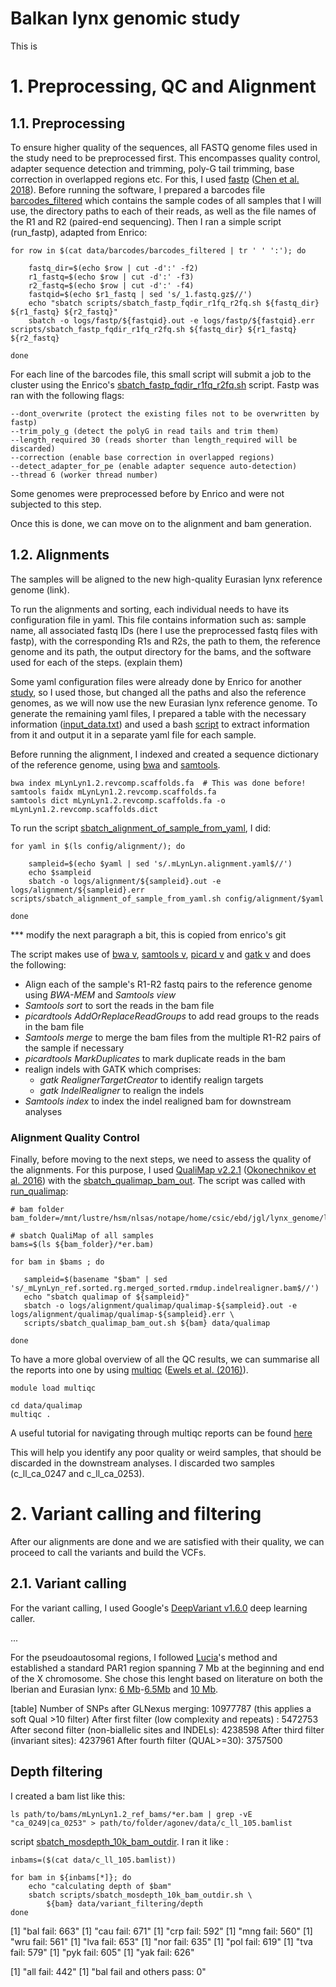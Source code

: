 # Balkan lynx genomic study

This is 

# 1. Preprocessing, QC and Alignment

## 1.1. Preprocessing

To ensure higher quality of the sequences, all FASTQ genome files used in the study need to be preprocessed first. This encompasses quality control, adapter sequence detection and trimming, poly-G tail trimming, base correction in overlapped regions etc. For this, I used [fastp](https://github.com/OpenGene/fastp) ([Chen et al. 2018](https://doi.org/10.1093/bioinformatics/bty560)). Before running the software, I prepared a barcodes file [barcodes_filtered](data/barcodes/barcodes_filtered) which contains the sample codes of all samples that I will use, the directory paths to each of their reads, as well as the file names of the R1 and R2 (paired-end sequencing). Then I ran a simple script (run_fastp), adapted from Enrico:

```
for row in $(cat data/barcodes/barcodes_filtered | tr ' ' ':'); do
    
    fastq_dir=$(echo $row | cut -d':' -f2)
    r1_fastq=$(echo $row | cut -d':' -f3)
    r2_fastq=$(echo $row | cut -d':' -f4)
    fastqid=$(echo $r1_fastq | sed 's/_1.fastq.gz$//')
    echo "sbatch scripts/sbatch_fastp_fqdir_r1fq_r2fq.sh ${fastq_dir} ${r1_fastq} ${r2_fastq}"
    sbatch -o logs/fastp/${fastqid}.out -e logs/fastp/${fastqid}.err scripts/sbatch_fastp_fqdir_r1fq_r2fq.sh ${fastq_dir} ${r1_fastq} ${r2_fastq}

done
```

For each line of the barcodes file, this small script will submit a job to the cluster using the Enrico's [sbatch_fastp_fqdir_r1fq_r2fq.sh](scripts/sbatch_fastp_fqdir_r1fq_r2fq.sh) script. Fastp was ran with the following flags:

```
--dont_overwrite (protect the existing files not to be overwritten by fastp)
--trim_poly_g (detect the polyG in read tails and trim them)
--length_required 30 (reads shorter than length_required will be discarded)
--correction (enable base correction in overlapped regions)
--detect_adapter_for_pe (enable adapter sequence auto-detection)
--thread 6 (worker thread number)
```


Some genomes were preprocessed before by Enrico and were not subjected to this step.

Once this is done, we can move on to the alignment and bam generation.



## 1.2. Alignments

The samples will be aligned to the new high-quality Eurasian lynx reference genome (link). 

To run the alignments and sorting, each individual needs to have its configuration file in yaml. This file contains information such as: sample name, all associated fastq IDs (here I use the preprocessed fastq files with fastp), with the corresponding R1s and R2s, the path to them, the reference genome and its path, the output directory for the bams, and the software used for each of the steps. (explain them)

Some yaml configuration files were already done by Enrico for another [study](https://github.com/Enricobazzi/Lynxtrogression_v2/tree/main/config/alignment), so I used those, but changed all the paths and also the reference genomes, as we will now use the new Eurasian lynx reference genome. To generate the remaining yaml files, I prepared a table with the necessary information ([input_data.txt](config/test/input_data.txt)) and used a bash [script](config/test/group_individual_yamls.sh) to extract information from it and output it in a separate yaml file for each sample. 

Before running the alignment, I indexed and created a sequence dictionary of the reference genome, using [bwa](https://github.com/lh3/bwa) and [samtools](https://github.com/samtools/samtools).

```
bwa index mLynLyn1.2.revcomp.scaffolds.fa  # This was done before!
samtools faidx mLynLyn1.2.revcomp.scaffolds.fa
samtools dict mLynLyn1.2.revcomp.scaffolds.fa -o mLynLyn1.2.revcomp.scaffolds.dict
```

To run the script [sbatch_alignment_of_sample_from_yaml](scripts/sbatch_alignment_of_sample_from_yaml.sh), I did:

```
for yaml in $(ls config/alignment/); do

    sampleid=$(echo $yaml | sed 's/.mLynLyn.alignment.yaml$//')
    echo $sampleid
    sbatch -o logs/alignment/${sampleid}.out -e logs/alignment/${sampleid}.err scripts/sbatch_alignment_of_sample_from_yaml.sh config/alignment/$yaml

done
```

*** modify the next paragraph a bit, this is copied from enrico's git

The script makes use of [bwa v](), [samtools v](), [picard v]() and [gatk v]() and does the following: 
 - Align each of the sample's R1-R2 fastq pairs to the reference genome using *BWA-MEM* and *Samtools view*
 - *Samtools sort* to sort the reads in the bam file
 - *picardtools AddOrReplaceReadGroups* to add read groups to the reads in the bam file
 - *Samtools merge* to merge the bam files from the multiple R1-R2 pairs of the sample if necessary
 - *picardtools MarkDuplicates* to mark duplicate reads in the bam
 - realign indels with GATK which comprises:
     - *gatk RealignerTargetCreator* to identify realign targets
    - *gatk IndelRealigner* to realign the indels
 - *Samtools index* to index the indel realigned bam for downstream analyses

 ### Alignment Quality Control

 Finally, before moving to the next steps, we need to assess the quality of the alignments. For this purpose, I used [QualiMap v2.2.1](http://qualimap.conesalab.org/) ([Okonechnikov et al. 2016](https://doi.org/10.1093/bioinformatics/btv566)) with the [sbatch_qualimap_bam_out](scripts/sbatch_qualimap_bam_out.sh). The script was called with [run_qualimap](scripts/commands_and_small-scripts/run_qualimap.sh):

 ```
 # bam folder
bam_folder=/mnt/lustre/hsm/nlsas/notape/home/csic/ebd/jgl/lynx_genome/lynx_data/mLynLyn1.2_ref_bams

# sbatch QualiMap of all samples
bams=$(ls ${bam_folder}/*er.bam)

for bam in $bams ; do

    sampleid=$(basename "$bam" | sed 's/_mLynLyn_ref.sorted.rg.merged_sorted.rmdup.indelrealigner.bam$//')
    echo "sbatch qualimap of ${sampleid}"
    sbatch -o logs/alignment/qualimap/qualimap-${sampleid}.out -e logs/alignment/qualimap/qualimap-${sampleid}.err \
    scripts/sbatch_qualimap_bam_out.sh ${bam} data/qualimap

done
```

To have a more global overview of all the QC results, we can summarise all the reports into one by using [multiqc](https://multiqc.info/) ([Ewels et al. (2016)](https://academic.oup.com/bioinformatics/article/32/19/3047/2196507)).

```
module load multiqc 

cd data/qualimap
multiqc .
```

A useful tutorial for navigating through multiqc reports can be found [here](https://youtu.be/qPbIlO_KWN0) 

This will help you identify any poor quality or weird samples, that should be discarded in the downstream analyses. I discarded two samples (c_ll_ca_0247 and c_ll_ca_0253).

# 2. Variant calling and filtering

After our alignments are done and we are satisfied with their quality, we can proceed to call the variants and build the VCFs.

## 2.1. Variant calling

For the variant calling, I used Google's [DeepVariant v1.6.0](https://github.com/google/deepvariant) deep learning caller.

...

For the pseudoautosomal regions, I followed [Lucia](https://github.com/luciamayorf)'s method and established a standard PAR1 region spanning 7 Mb at the beginning and end of the X chromosome. She chose this lenght based on literature on both the Iberian and Eurasian lynx: [6 Mb](https://doi.org/10.1186/s13059-016-1090-1)-[6.5Mb](https://doi.org/10.1186%2Fs12864-017-3946-5) and [10 Mb](https://doi.org/10.1111/eva.13302).





[table]
Number of SNPs after GLNexus merging: 10977787 (this applies a soft Qual >10 filter)
After first filter (low complexity and repeats) : 5472753
After second filter (non-biallelic sites and INDELs): 4238598
After third filter (invariant sites): 4237961
After fourth filter (QUAL>=30): 3757500




## Depth filtering 

I created a bam list like this: 

```
ls path/to/bams/mLynLyn1.2_ref_bams/*er.bam | grep -vE "ca_0249|ca_0253" > path/to/folder/agonev/data/c_ll_105.bamlist 
```

script [sbatch_mosdepth_10k_bam_outdir](scripts/sbatch_mosdepth_10k_bam_outdir.sh). I ran it like : 

```
inbams=($(cat data/c_ll_105.bamlist))

for bam in ${inbams[*]}; do
    echo "calculating depth of $bam"
    sbatch scripts/sbatch_mosdepth_10k_bam_outdir.sh \
        ${bam} data/variant_filtering/depth
done
```


[1] "bal fail: 663"
[1] "cau fail: 671"
[1] "crp fail: 592"
[1] "mng fail: 560"
[1] "wru fail: 561"
[1] "lva fail: 653"
[1] "nor fail: 635"
[1] "pol fail: 619"
[1] "tva fail: 579"
[1] "pyk fail: 605"
[1] "yak fail: 626"

[1] "all fail: 442"
[1] "bal fail and others pass: 0"


